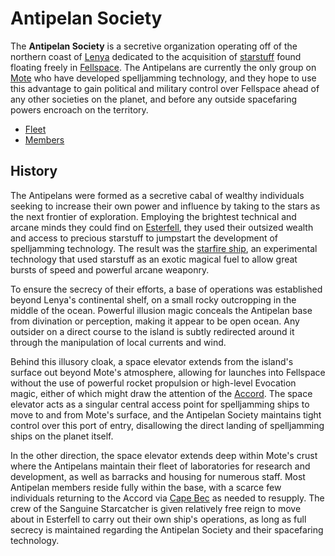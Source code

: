 # Antipelan Society

The **Antipelan Society** is a secretive organization operating off of the northern coast of [Lenya](../../../ch-4-esterfell-gazetteer/esterfell/lenya/) dedicated to the acquisition of [starstuff](../../../ch-6-mote-treasures/starstuff.md) found floating freely in [Fellspace](../../../ch-1-welcome-to-mote/cosmology/fellspace.md). The Antipelans are currently the only group on [Mote](../../../ch-1-welcome-to-mote/cosmology/mote.md) who have developed spelljamming technology, and they hope to use this advantage to gain political and military control over Fellspace ahead of any other societies on the planet, and before any outside spacefaring powers encroach on the territory.

- [Fleet](fleet/)
- [Members](members/)

## History

The Antipelans were formed as a secretive cabal of wealthy individuals seeking to increase their own power and influence by taking to the stars as the next frontier of exploration. Employing the brightest technical and arcane minds they could find on [Esterfell](../../../ch-4-esterfell-gazetteer/esterfell/), they used their outsized wealth and access to precious starstuff to jumpstart the development of spelljamming technology. The result was the [starfire ship](../../../ch-6-mote-treasures/vehicles/starstuff-ships/starfire-ship.md), an experimental technology that used starstuff as an exotic magical fuel to allow great bursts of speed and powerful arcane weaponry.

To ensure the secrecy of their efforts, a base of operations was established beyond Lenya's continental shelf, on a small rocky outcropping in the middle of the ocean. Powerful illusion magic conceals the Antipelan base from divination or perception, making it appear to be open ocean. Any outsider on a direct course to the island is subtly redirected around it through the manipulation of local currents and wind.

Behind this illusory cloak, a space elevator extends from the island's surface out beyond Mote's atmosphere, allowing for launches into Fellspace without the use of powerful rocket propulsion or high-level Evocation magic, either of which might draw the attention of the [Accord](../../societies/esterfell-accord/). The space elevator acts as a singular central access point for spelljamming ships to move to and from Mote's surface, and the Antipelan Society maintains tight control over this port of entry, disallowing the direct landing of spelljamming ships on the planet itself.

In the other direction, the space elevator extends deep within Mote's crust where the Antipelans maintain their fleet of laboratories for research and development, as well as barracks and housing for numerous staff. Most Antipelan members reside fully within the base, with a scarce few individuals returning to the Accord via [Cape Bec](../../societies/esterfell-accord/cape-bec/) as needed to resupply. The crew of the Sanguine Starcatcher is given relatively free reign to move about in Esterfell to carry out their own ship's operations, as long as full secrecy is maintained regarding the Antipelan Society and their spacefaring technology.
